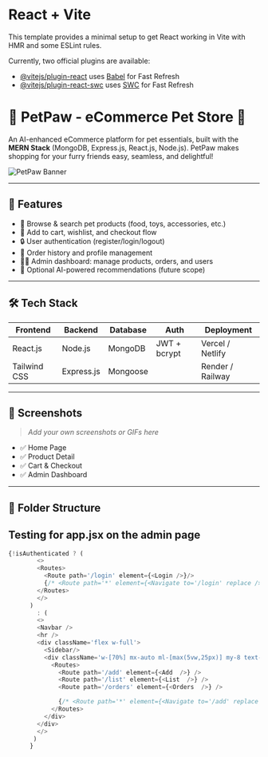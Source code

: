 # React + Vite

This template provides a minimal setup to get React working in Vite with HMR and some ESLint rules.

Currently, two official plugins are available:

- [@vitejs/plugin-react](https://github.com/vitejs/vite-plugin-react/blob/main/packages/plugin-react/README.md) uses [Babel](https://babeljs.io/) for Fast Refresh
- [@vitejs/plugin-react-swc](https://github.com/vitejs/vite-plugin-react-swc) uses [SWC](https://swc.rs/) for Fast Refresh

# 🐾 PetPaw - eCommerce Pet Store 🛒

An AI-enhanced eCommerce platform for pet essentials, built with the **MERN Stack** (MongoDB, Express.js, React.js, Node.js).
PetPaw makes shopping for your furry friends easy, seamless, and delightful!

![PetPaw Banner](https://via.placeholder.com/1000x300?text=PetPaw+eCommerce+Pet+Store)

---

## 🚀 Features

- 🐶 Browse & search pet products (food, toys, accessories, etc.)
- 🛒 Add to cart, wishlist, and checkout flow
- 🔒 User authentication (register/login/logout)
- 🧾 Order history and profile management
- 🧑‍💻 Admin dashboard: manage products, orders, and users
- 🧠 Optional AI-powered recommendations (future scope)

---

## 🛠️ Tech Stack

| Frontend      | Backend         | Database   | Auth         | Deployment       |
|---------------|-----------------|------------|--------------|------------------|
| React.js      | Node.js         | MongoDB    | JWT + bcrypt | Vercel / Netlify |
| Tailwind CSS  | Express.js      | Mongoose   |              | Render / Railway |

---

## 📸 Screenshots

> _Add your own screenshots or GIFs here_

- ✅ Home Page
- ✅ Product Detail
- ✅ Cart & Checkout
- ✅ Admin Dashboard

---

## 📂 Folder Structure



## Testing for app.jsx on the admin page
```js
{!isAuthenticated ? (
        <>
        <Routes>
          <Route path='/login' element={<Login />}/>
          {/* <Route path='*' element={<Navigate to='/login' replace />} /> */}
        </Routes>
        </>
      )
        : (
        <>
        <Navbar />
        <hr />
        <div className='flex w-full'>
          <Sidebar/>
          <div className='w-[70%] mx-auto ml-[max(5vw,25px)] my-8 text-gray-600 text-base'>
            <Routes>
              <Route path='/add' element={<Add  />} />
              <Route path='/list' element={<List  />} />
              <Route path='/orders' element={<Orders  />} />

              {/* <Route path='*' element={<Navigate to='/add' replace />} /> */}
            </Routes>
          </div>
        </div>
        </>
       )
      }
```
